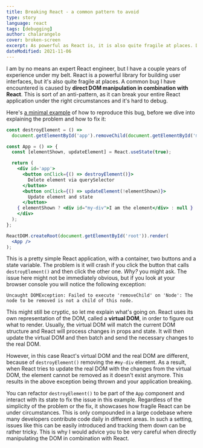 ```yaml
---
title: Breaking React - a common pattern to avoid
type: story
language: react
tags: [debugging]
author: chalarangelo
cover: broken-screen
excerpt: As powerful as React is, it is also quite fragile at places. Did you know that a few lines can easily break your entire React application?
dateModified: 2021-11-06
---
```


I am by no means an expert React engineer, but I have a couple years of experience under my belt. React is a powerful library for building user interfaces, but it's also quite fragile at places. A common bug I have encountered is caused by **direct DOM manipulation in combination with React**. This is sort of an anti-pattern, as it can break your entire React application under the right circumstances and it's hard to debug.

Here's [a minimal example](https://codepen.io/chalarangelo/pen/jOEojVJ?editors=0010) of how to reproduce this bug, before we dive into explaining the problem and how to fix it:

```jsx
const destroyElement = () =>
  document.getElementById('app').removeChild(document.getElementById('my-div'));

const App = () => {
  const [elementShown, updateElement] = React.useState(true);

  return (
    <div id='app'>
      <button onClick={() => destroyElement()}>
        Delete element via querySelector
      </button>
      <button onClick={() => updateElement(!elementShown)}>
        Update element and state
      </button>
    { elementShown ? <div id="my-div">I am the element</div> : null }
    </div>
  );
};

ReactDOM.createRoot(document.getElementById('root')).render(
  <App />
);
```

This is a pretty simple React application, with a container, two buttons and a state variable. The problem is it will crash if you click the button that calls `destroyElement()` and then click the other one. _Why?_ you might ask. The issue here might not be immediately obvious, but if you look at your browser console you will notice the following exception:

```
Uncaught DOMException: Failed to execute 'removeChild' on 'Node': The node to be removed is not a child of this node.
```

This might still be cryptic, so let me explain what's going on. React uses its own representation of the DOM, called a **virtual DOM**, in order to figure out what to render. Usually, the virtual DOM will match the current DOM structure and React will process changes in props and state. It will then update the virtual DOM and then batch and send the necessary changes to the real DOM.

However, in this case React's virtual DOM and the real DOM are different, because of `destroyElement()` removing the `#my-div` element. As a result, when React tries to update the real DOM with the changes from the virtual DOM, the element cannot be removed as it doesn't exist anymore. This results in the above exception being thrown and your application breaking.

You can refactor `destroyElement()` to be part of the `App` component and interact with its state to fix the issue in this example. Regardless of the simplicity of the problem or the fix, it showcases how fragile React can be under circumstances. This is only compounded in a large codebase where many developers contribute code daily in different areas. In such a setting, issues like this can be easily introduced and tracking them down can be rather tricky. This is why I would advice you to be very careful when directly manipulating the DOM in combination with React.
